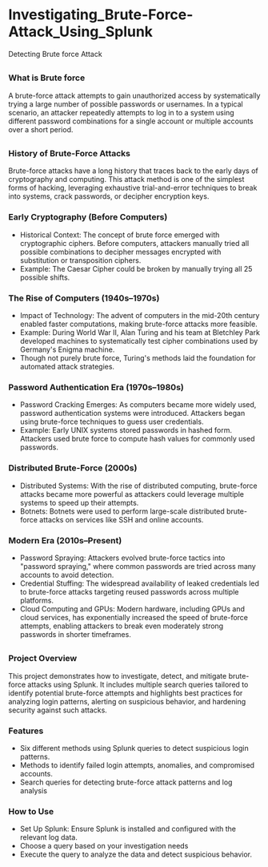 # Investigating_Brute-Force-Attack_Using_Splunk
Detecting Brute force Attack


## <h3>What is Brute force</h3>

A brute-force attack attempts to gain unauthorized access by systematically trying a large number of possible passwords or usernames. In a typical scenario, an attacker repeatedly attempts to log in to a system using different password combinations for a single account or multiple accounts over a short period.

## <h3> History of Brute-Force Attacks </h3>

Brute-force attacks have a long history that traces back to the early days of cryptography and computing. This attack method is one of the simplest forms of hacking, leveraging exhaustive trial-and-error techniques to break into systems, crack passwords, or decipher encryption keys.

<h3> Early Cryptography (Before Computers)</h3>

<ul>
<li>Historical Context: The concept of brute force emerged with cryptographic ciphers. Before computers, attackers manually tried all possible combinations to decipher messages encrypted with substitution or transposition ciphers.</li>
<li>Example: The Caesar Cipher could be broken by manually trying all 25 possible shifts.</li>  
</ul>

<h3> The Rise of Computers (1940s–1970s) </h3> 

<ul>
  <li> Impact of Technology: The advent of computers in the mid-20th century enabled faster computations, making brute-force attacks more feasible.</li>
  <li> Example: During World War II, Alan Turing and his team at Bletchley Park developed machines to systematically test cipher combinations used by Germany's Enigma machine.</li>
  <li> Though not purely brute force, Turing's methods laid the foundation for automated attack strategies.</li>
</ul>

<h3> Password Authentication Era (1970s–1980s) </h3>

<ul>
  <li>Password Cracking Emerges: As computers became more widely used, password authentication systems were introduced. Attackers began using brute-force techniques to guess user credentials.</li>
  <li>Example: Early UNIX systems stored passwords in hashed form. Attackers used brute force to compute hash values for commonly used passwords.</li>
</ul>

<h3>Distributed Brute-Force (2000s)</h3>

<ul>
  <li>Distributed Systems: With the rise of distributed computing, brute-force attacks became more powerful as attackers could leverage multiple systems to speed up their attempts.</li>
  <li>Botnets: Botnets were used to perform large-scale distributed brute-force attacks on services like SSH and online accounts.</li>
</ul>

<h3>Modern Era (2010s–Present)</h3>

<ul>
  <li>Password Spraying: Attackers evolved brute-force tactics into "password spraying," where common passwords are tried across many accounts to avoid detection.</li>
  <li>Credential Stuffing: The widespread availability of leaked credentials led to brute-force attacks targeting reused passwords across multiple platforms.</li>
  <li>Cloud Computing and GPUs: Modern hardware, including GPUs and cloud services, has exponentially increased the speed of brute-force attempts, enabling attackers to break even moderately strong passwords in shorter timeframes.</li>
</ul>

## <h3> Project Overview </h3>

This project demonstrates how to investigate, detect, and mitigate brute-force attacks using Splunk. It includes multiple search queries tailored to identify potential brute-force attempts and highlights best practices for analyzing login patterns, alerting on suspicious behavior, and hardening security against such attacks.

<h3> Features </h3>
<ul>
  <li> Six different methods using Splunk queries to detect suspicious login patterns.</li>
  <li> Methods to identify failed login attempts, anomalies, and compromised accounts. </li>
  <li> Search queries for detecting brute-force attack patterns and log analysis </li>
</ul>

<h3> How to Use </h3>

<ul>
  <li> Set Up Splunk: Ensure Splunk is installed and configured with the relevant log data.</li>
  <li> Choose a query based on your investigation needs </li>
  <li> Execute the query to analyze the data and detect suspicious behavior.</li>
</ul>











